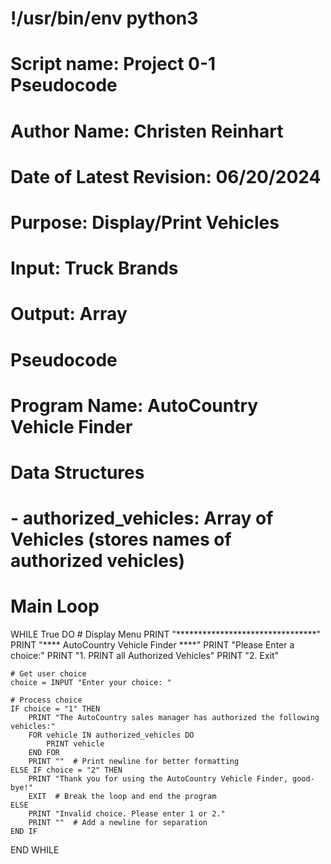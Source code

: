 # !/usr/bin/env python3

# Script name: Project 0-1 Pseudocode
# Author Name: Christen Reinhart
# Date of Latest Revision: 06/20/2024
# Purpose: Display/Print Vehicles
# Input: Truck Brands
# Output: Array

# Pseudocode

# Program Name: AutoCountry Vehicle Finder

# Data Structures
# - authorized_vehicles: Array of Vehicles (stores names of authorized vehicles)

# Main Loop
WHILE True DO
    # Display Menu
    PRINT "********************************"
    PRINT "**** AutoCountry Vehicle Finder ****"
    PRINT "Please Enter a choice:"
    PRINT "1. PRINT all Authorized Vehicles"
    PRINT "2. Exit"

    # Get user choice
    choice = INPUT "Enter your choice: "

    # Process choice
    IF choice = "1" THEN
        PRINT "The AutoCountry sales manager has authorized the following vehicles:"
        FOR vehicle IN authorized_vehicles DO
            PRINT vehicle
        END FOR
        PRINT ""  # Print newline for better formatting
    ELSE IF choice = "2" THEN
        PRINT "Thank you for using the AutoCountry Vehicle Finder, good-bye!"
        EXIT  # Break the loop and end the program
    ELSE
        PRINT "Invalid choice. Please enter 1 or 2."
        PRINT ""  # Add a newline for separation
    END IF
END WHILE

